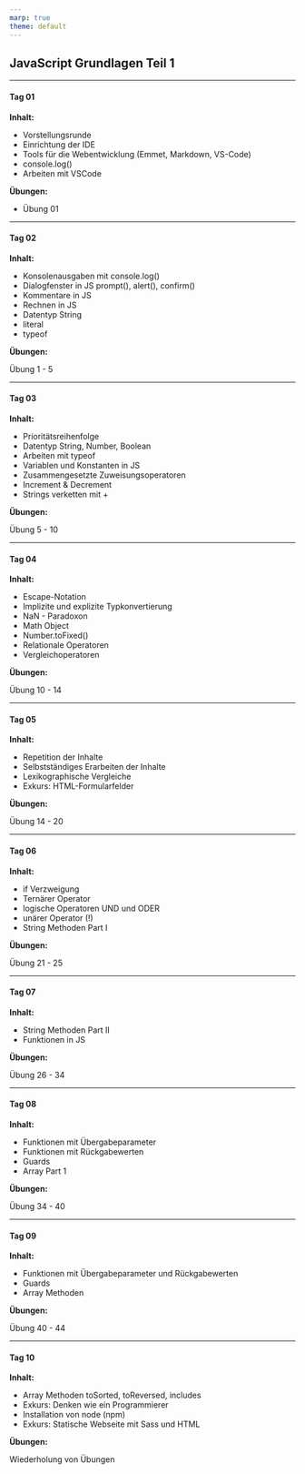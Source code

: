 ```yaml
---
marp: true
theme: default
---
```


## JavaScript Grundlagen Teil 1

---

#### Tag 01

**Inhalt:**

- Vorstellungsrunde
- Einrichtung der IDE
- Tools für die Webentwicklung (Emmet, Markdown, VS-Code)
- console.log()
- Arbeiten mit VSCode

**Übungen:**

- Übung 01

---

#### Tag 02

**Inhalt:**

- Konsolenausgaben mit console.log()
- Dialogfenster in JS prompt(), alert(), confirm()
- Kommentare in JS
- Rechnen in JS
- Datentyp String
- literal
- typeof

**Übungen:**

Übung 1 - 5

---

#### Tag 03

**Inhalt:**

- Prioritätsreihenfolge
- Datentyp String, Number, Boolean
- Arbeiten mit typeof
- Variablen und Konstanten in JS
- Zusammengesetzte Zuweisungsoperatoren
- Increment & Decrement
- Strings verketten mit +

**Übungen:**

Übung 5 - 10

---

#### Tag 04

**Inhalt:**

- Escape-Notation
- Implizite und explizite Typkonvertierung
- NaN - Paradoxon
- Math Object
- Number.toFixed()
- Relationale Operatoren
- Vergleichoperatoren

**Übungen:**

Übung 10 - 14

---

#### Tag 05

**Inhalt:**

- Repetition der Inhalte
- Selbstständiges Erarbeiten der Inhalte
- Lexikographische Vergleiche
- Exkurs: HTML-Formularfelder

**Übungen:**

Übung 14 - 20

---

#### Tag 06

**Inhalt:**

- if Verzweigung
- Ternärer Operator
- logische Operatoren UND und ODER
- unärer Operator (!)
- String Methoden Part I

**Übungen:**

Übung 21 - 25

---

#### Tag 07

**Inhalt:**

- String Methoden Part II
- Funktionen in JS

**Übungen:**

Übung 26 - 34

---

#### Tag 08

**Inhalt:**

- Funktionen mit Übergabeparameter
- Funktionen mit Rückgabewerten
- Guards
- Array Part 1

**Übungen:**

Übung 34 - 40

---

#### Tag 09

**Inhalt:**

- Funktionen mit Übergabeparameter und Rückgabewerten
- Guards
- Array Methoden

**Übungen:**

Übung 40 - 44

---

#### Tag 10

**Inhalt:**

- Array Methoden toSorted, toReversed, includes
- Exkurs: Denken wie ein Programmierer
- Installation von node (npm)
- Exkurs: Statische Webseite mit Sass und HTML

**Übungen:**

Wiederholung von Übungen
